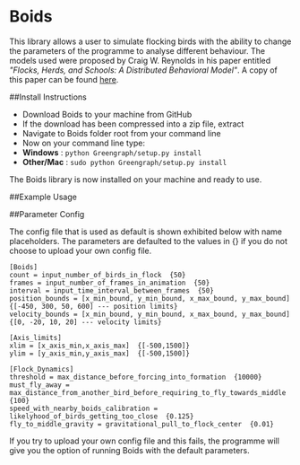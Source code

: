 Boids <br>
=============================================

This library allows a user to simulate flocking birds with the ability to change the parameters of the programme to analyse different behaviour. The models used were proposed by Craig W. Reynolds in his paper entitled *"Flocks, Herds, and Schools:
A Distributed Behavioral Model"*. A copy of this paper can be found <a href="http://www.cs.toronto.edu/~dt/siggraph97-course/cwr87" target="_blank">here</a>.

##Install Instructions

- Download Boids to your machine from GitHub
- If the download has been compressed into a zip file, extract
- Navigate to Boids folder root from your command line
- Now on your command line type:
- **Windows**    : `python Greengraph/setup.py install`
- **Other/Mac**  : `sudo python Greengraph/setup.py install`

The Boids library is now installed on your machine and ready to use. 

##Example Usage


##Parameter Config

The config file that is used as default is shown exhibited below with name placeholders. The parameters are defaulted to the values in {} if you do not choose to upload your own config file.

```
[Boids]
count = input_number_of_birds_in_flock  {50}
frames = input_number_of_frames_in_animation  {50}
interval = input_time_interval_between_frames  {50}
position_bounds = [x_min_bound, y_min_bound, x_max_bound, y_max_bound]  {[-450, 300, 50, 600] --- position limits}
velocity_bounds = [x_min_bound, y_min_bound, x_max_bound, y_max_bound]  {[0, -20, 10, 20] --- velocity limits}

[Axis_limits]
xlim = [x_axis_min,x_axis_max]  {[-500,1500]}
ylim = [y_axis_min,y_axis_max]  {[-500,1500]}

[Flock_Dynamics]
threshold = max_distance_before_forcing_into_formation  {10000}
must_fly_away = max_distance_from_another_bird_before_requiring_to_fly_towards_middle  {100}
speed_with_nearby_boids_calibration = likelyhood_of_birds_getting_too_close  {0.125} 
fly_to_middle_gravity = gravitational_pull_to_flock_center  {0.01}
```

If you try to upload your own config file and this fails, the programme will give you the option of running Boids with the default parameters.



